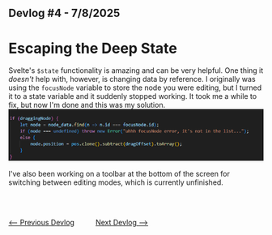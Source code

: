## Devlog #4 - 7/8/2025
# Escaping the Deep State

Svelte's `$state` functionality is amazing and can be very helpful. One thing it *doesn't* help with, however, is changing data by reference. I originally was using the `focusNode` variable to store the node you were editing, but I turned it to a state variable and it suddenly stopped working. It took me a while to fix, but now I'm done and this was my solution.
![Solution](img/devlog_4_solution.png)

I've also been working on a toolbar at the bottom of the screen for switching between editing modes, which is currently unfinished.

<br>
<br>

[<-- Previous Devlog](DEVLOG_3.md)   [Next Devlog -->](DNA_DEVLOG_5.md)